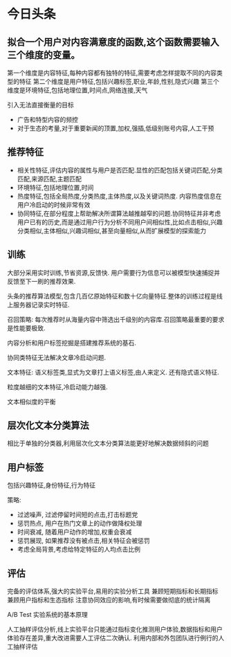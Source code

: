 # 今日头条
## 拟合一个用户对内容满意度的函数,这个函数需要输入三个维度的变量。
第一个维度是内容特征,每种内容都有独特的特征,需要考虑怎样提取不同的内容类型的特征
第二个维度是用户特征,包括兴趣标签,职业,年龄,性别,隐式兴趣
第三个维度是环境特征,包括地理位置,时间点,网络连接,天气

引入无法直接衡量的目标
- 广告和特型内容的频控
- 对于生态的考量,对于重要新闻的顶置,加权,强插,低级别账号内容,人工干预

## 推荐特征
- 相关性特征,评估内容的属性与用户是否匹配.显性的匹配包括关键词匹配,分类匹配,来源匹配,主题匹配
- 环境特征,包括地理位置,时间
- 热度特征,包括全局热度,分类热度,主体热度,以及关键词热度. 内容热度信息在用户冷启动的时候非常有效
- 协同特征,在部分程度上帮助解决所谓算法越推越窄的问题.协同特征并非考虑用户已有的历史,而是通过用户行为分析不同用户间相似性,比如点击相似,兴趣分类相似,主体相似,兴趣词相似,甚至向量相似,从而扩展模型的探索能力


## 训练
大部分采用实时训练,节省资源,反馈快.
用户需要行为信息可以被模型快速捕捉并反馈至下一刷的推荐效果.

头条的推荐算法模型,包含几百亿原始特征和数十亿向量特征.整体的训练过程是线上服务器记录实时特征.

召回策略: 每次推荐时从海量内容中筛选出千级别的内容库.召回策略最重要的要求是性能要极致.

内容分析和用户标签挖掘是搭建推荐系统的基石.

协同类特征无法解决文章冷启动问题.

文本特征:
语义标签类,显式为文章打上语义标签,由人来定义. 还有隐式语义特征.

粒度越细的文本特征,冷启动能力越强.

文本相似度的平衡


## 层次化文本分类算法
相比于单独的分类器,利用层次化文本分类算法能更好地解决数据倾斜的问题


## 用户标签
包括兴趣特征,身份特征,行为特征

策略:
- 过滤噪声, 过滤停留时间短的点击,打击标题党
- 惩罚热点, 用户在热门文章上的动作做降权处理
- 时间衰减, 随着用户动作的增加,权重会衰减
- 惩罚展现, 如果推荐没有被点击,相关特征会被惩罚
- 考虑全局背景,考虑给特定特征的人均点击比例

## 评估
完备的评估体系,强大的实验平台,易用的实验分析工具
兼顾短期指标和长期指标
兼顾用户指标和生态指标
注意协同效应的影响,有时候需要做彻底的统计隔离

A/B Test 实验系统的基本原理

人工抽样评估分析,线上实验平台只能通过指标变化推测用户体验,数据指标和用户体验存在差异,重大改进需要人工评估二次确认.
利用内部和外包团队进行例行的人工抽样评估



